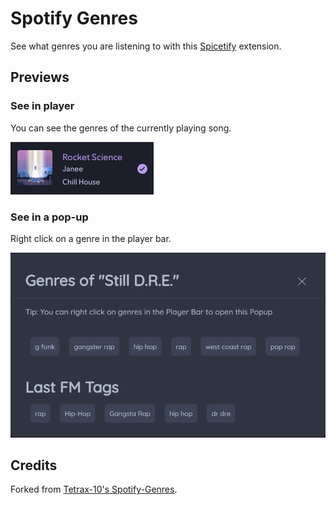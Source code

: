 # Spotify Genres

See what genres you are listening to with this [Spicetify](https://spicetify.app/) extension.

## Previews

### See in player

You can see the genres of the currently playing song.

![Currently-Playing](assets/currently-playing.png)

### See in a pop-up

Right click on a genre in the player bar.

![Pop-up](assets/popup.png)

## Credits

Forked from [Tetrax-10's Spotify-Genres](https://github.com/Tetrax-10/Spicetify-Extensions).
